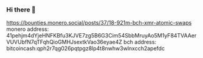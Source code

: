 ### Hi there 👋

https://bounties.monero.social/posts/37/18-921m-bch-xmr-atomic-swaps
monero address: 41pehjm4dYjeHNFKBfu3KJVE7zg5B6G3Cim54SbbMruyAo5M1yF84TVAAerVUVUbfN7qTFqhQioGMHJsextkVao36eyae4Z
bch address: bitcoincash:qph2r7qg026pqtpgz8lp4t8nwhw3wlnxcch2apefdc

<!--
**PHCitizen/PHCitizen** is a ✨ _special_ ✨ repository because its `README.md` (this file) appears on your GitHub profile.

Here are some ideas to get you started:

- 🔭 I’m currently working on ...
- 🌱 I’m currently learning ...
- 👯 I’m looking to collaborate on ...
- 🤔 I’m looking for help with ...
- 💬 Ask me about ...
- 📫 How to reach me: ...
- 😄 Pronouns: ...
- ⚡ Fun fact: ...
-->
